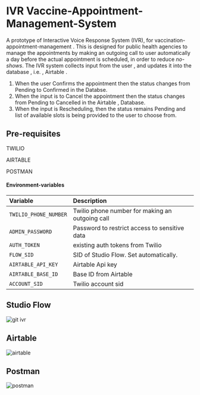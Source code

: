 # IVR Vaccine-Appointment-Management-System
A prototype of Interactive Voice Response System (IVR), for vaccination-appointment-management . This is designed for public health agencies to manage the appointments by making an outgoing call to user automatically a day before the actual appointment is scheduled, in order to reduce *no-shows*.  The IVR system collects input from the user , and updates it into the database , i.e. , Airtable .
1. When the user Confirms the appointment then the status changes from Pending to Confirmed in the Databse.
2. When the input is to Cancel the appointment then the status changes from Pending to Cancelled in the Airtable , Database.
3. When the input is Rescheduling, then the status remains Pending and list of available slots is being provided to the user to choose from.


## Pre-requisites
TWILIO

AIRTABLE

POSTMAN

#### Environment-variables


| Variable              | Description                           
| :-------------------- | :-------------------------------------------------------
| `TWILIO_PHONE_NUMBER` | Twilio phone number for making an outgoing call       
| `ADMIN_PASSWORD`      | Password to restrict access to sensitive data         
| `AUTH_TOKEN`          |  existing auth tokens from Twilio   
| `FLOW_SID`            | SID of Studio Flow. Set automatically.                
| `AIRTABLE_API_KEY`    | Airtable Api key
| `AIRTABLE_BASE_ID`    | Base ID from Airtable 
| `ACCOUNT_SID`         | Twilio account sid

  
  
## Studio Flow
![git ivr](https://user-images.githubusercontent.com/60807484/130946344-c0f1036f-e56c-4fd9-9be8-a8096b53f9b9.png)


## Airtable 
![airtable](https://user-images.githubusercontent.com/60807484/130946822-c88bbe5d-573e-4e38-8343-9073c01a596a.png)

## Postman
![postman](https://user-images.githubusercontent.com/60807484/130947156-08869aa3-9cf4-423a-806a-9cf4e2e602ac.png)
